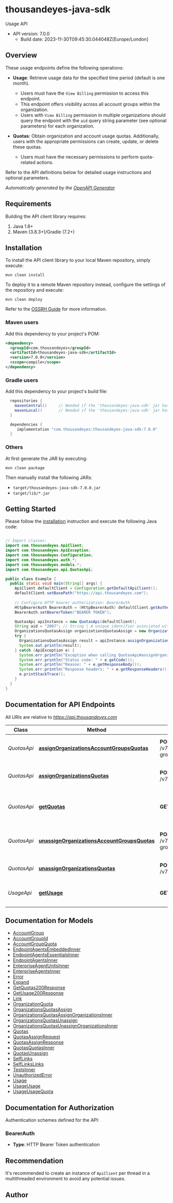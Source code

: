 # thousandeyes-java-sdk

Usage API
- API version: 7.0.0
  - Build date: 2023-11-30T09:45:30.044048Z[Europe/London]

## Overview
These usage endpoints define the following operations:
* **Usage**: Retrieve usage data for the specified time period (default is one month).
    
    * Users must have the `View Billing` permission to access this endpoint.
    * This endpoint offers visibility across all account groups within the organization.
    * Users with `View Billing` permission in multiple organizations should query the endpoint with the `aid` query string parameter (see optional parameters) for each organization.

* **Quotas**: Obtain organization and account usage quotas. Additionally, users with the appropriate permissions can create, update, or delete these quotas.
    
    * Users must have the necessary permissions to perform quota-related actions.

Refer to the API definitions below for detailed usage instructions and optional parameters.


*Automatically generated by the [OpenAPI Generator](https://openapi-generator.tech)*


## Requirements

Building the API client library requires:
1. Java 1.8+
2. Maven (3.8.3+)/Gradle (7.2+)

## Installation

To install the API client library to your local Maven repository, simply execute:

```shell
mvn clean install
```

To deploy it to a remote Maven repository instead, configure the settings of the repository and execute:

```shell
mvn clean deploy
```

Refer to the [OSSRH Guide](http://central.sonatype.org/pages/ossrh-guide.html) for more information.

### Maven users

Add this dependency to your project's POM:

```xml
<dependency>
  <groupId>com.thousandeyes</groupId>
  <artifactId>thousandeyes-java-sdk</artifactId>
  <version>7.0.0</version>
  <scope>compile</scope>
</dependency>
```

### Gradle users

Add this dependency to your project's build file:

```groovy
  repositories {
    mavenCentral()     // Needed if the 'thousandeyes-java-sdk' jar has been published to maven central.
    mavenLocal()       // Needed if the 'thousandeyes-java-sdk' jar has been published to the local maven repo.
  }

  dependencies {
     implementation "com.thousandeyes:thousandeyes-java-sdk:7.0.0"
  }
```

### Others

At first generate the JAR by executing:

```shell
mvn clean package
```

Then manually install the following JARs:

* `target/thousandeyes-java-sdk-7.0.0.jar`
* `target/lib/*.jar`

## Getting Started

Please follow the [installation](#installation) instruction and execute the following Java code:

```java

// Import classes:
import com.thousandeyes.ApiClient;
import com.thousandeyes.ApiException;
import com.thousandeyes.Configuration;
import com.thousandeyes.auth.*;
import com.thousandeyes.models.*;
import com.thousandeyes.api.QuotasApi;

public class Example {
  public static void main(String[] args) {
    ApiClient defaultClient = Configuration.getDefaultApiClient();
    defaultClient.setBasePath("https://api.thousandeyes.com");
    
    // Configure HTTP bearer authorization: BearerAuth
    HttpBearerAuth BearerAuth = (HttpBearerAuth) defaultClient.getAuthentication("BearerAuth");
    BearerAuth.setBearerToken("BEARER TOKEN");

    QuotasApi apiInstance = new QuotasApi(defaultClient);
    String aid = "2067"; // String | A unique identifier associated with your account group. You can retrieve your `AccountGroupId` from the `/account-groups` endpoint. Note that you must be assigned to the target account group. Specifying this parameter without being assigned to the target account group will result in an error response.
    OrganizationsQuotasAssign organizationsQuotasAssign = new OrganizationsQuotasAssign(); // OrganizationsQuotasAssign | 
    try {
      OrganizationsQuotasAssign result = apiInstance.assignOrganizationsAccountGroupsQuotas(aid, organizationsQuotasAssign);
      System.out.println(result);
    } catch (ApiException e) {
      System.err.println("Exception when calling QuotasApi#assignOrganizationsAccountGroupsQuotas");
      System.err.println("Status code: " + e.getCode());
      System.err.println("Reason: " + e.getResponseBody());
      System.err.println("Response headers: " + e.getResponseHeaders());
      e.printStackTrace();
    }
  }
}

```

## Documentation for API Endpoints

All URIs are relative to *https://api.thousandeyes.com*

Class | Method | HTTP request | Description
------------ | ------------- | ------------- | -------------
*QuotasApi* | [**assignOrganizationsAccountGroupsQuotas**](docs/QuotasApi.md#assignOrganizationsAccountGroupsQuotas) | **POST** /v7/quotas/account-groups/assign | Create or update accout group quotas
*QuotasApi* | [**assignOrganizationsQuotas**](docs/QuotasApi.md#assignOrganizationsQuotas) | **POST** /v7/quotas/assign | Create or update organizations quotas
*QuotasApi* | [**getQuotas**](docs/QuotasApi.md#getQuotas) | **GET** /v7/quotas | Get organization and account group usage quota
*QuotasApi* | [**unassignOrganizationsAccountGroupsQuotas**](docs/QuotasApi.md#unassignOrganizationsAccountGroupsQuotas) | **POST** /v7/quotas/account-groups/unassign | Remove account group quotas from organizations
*QuotasApi* | [**unassignOrganizationsQuotas**](docs/QuotasApi.md#unassignOrganizationsQuotas) | **POST** /v7/quotas/unassign | Remove organization quotas
*UsageApi* | [**getUsage**](docs/UsageApi.md#getUsage) | **GET** /v7/usage | Get usage information for the last month


## Documentation for Models

 - [AccountGroup](docs/AccountGroup.md)
 - [AccountGroupId](docs/AccountGroupId.md)
 - [AccountGroupQuota](docs/AccountGroupQuota.md)
 - [EndpointAgentsEmbeddedInner](docs/EndpointAgentsEmbeddedInner.md)
 - [EndpointAgentsEssentialsInner](docs/EndpointAgentsEssentialsInner.md)
 - [EndpointAgentsInner](docs/EndpointAgentsInner.md)
 - [EnterpriseAgentUnitsInner](docs/EnterpriseAgentUnitsInner.md)
 - [EnterpriseAgentsInner](docs/EnterpriseAgentsInner.md)
 - [Error](docs/Error.md)
 - [Expand](docs/Expand.md)
 - [GetQuotas200Response](docs/GetQuotas200Response.md)
 - [GetUsage200Response](docs/GetUsage200Response.md)
 - [Link](docs/Link.md)
 - [OrganizationQuota](docs/OrganizationQuota.md)
 - [OrganizationsQuotasAssign](docs/OrganizationsQuotasAssign.md)
 - [OrganizationsQuotasAssignOrganizationsInner](docs/OrganizationsQuotasAssignOrganizationsInner.md)
 - [OrganizationsQuotasUnassign](docs/OrganizationsQuotasUnassign.md)
 - [OrganizationsQuotasUnassignOrganizationsInner](docs/OrganizationsQuotasUnassignOrganizationsInner.md)
 - [Quotas](docs/Quotas.md)
 - [QuotasAssignRequest](docs/QuotasAssignRequest.md)
 - [QuotasAssignResponse](docs/QuotasAssignResponse.md)
 - [QuotasQuotasInner](docs/QuotasQuotasInner.md)
 - [QuotasUnassign](docs/QuotasUnassign.md)
 - [SelfLinks](docs/SelfLinks.md)
 - [SelfLinksLinks](docs/SelfLinksLinks.md)
 - [TestsInner](docs/TestsInner.md)
 - [UnauthorizedError](docs/UnauthorizedError.md)
 - [Usage](docs/Usage.md)
 - [UsageUsage](docs/UsageUsage.md)
 - [UsageUsageQuota](docs/UsageUsageQuota.md)


<a id="documentation-for-authorization"></a>
## Documentation for Authorization


Authentication schemes defined for the API:
<a id="BearerAuth"></a>
### BearerAuth

- **Type**: HTTP Bearer Token authentication


## Recommendation

It's recommended to create an instance of `ApiClient` per thread in a multithreaded environment to avoid any potential issues.

## Author




